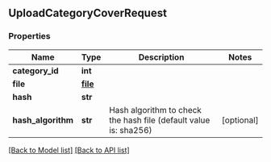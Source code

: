## UploadCategoryCoverRequest

### Properties
Name | Type | Description | Notes
------------ | ------------- | ------------- | -------------
**category_id** | **int** |  | 
**file** | [**file**](#file) |  | 
**hash** | **str** |  | 
**hash_algorithm** | **str** | Hash algorithm to check the hash file (default value is: sha256) | [optional] 

[[Back to Model list]](#documentation-for-models) [[Back to API list]](#documentation-for-api-endpoints)


